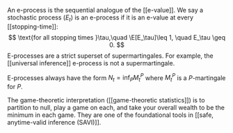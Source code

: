 An e-process is the sequential analogue of the [[e-value]]. We say a stochastic process $(E_t)$ is an e-process if it is an e-value at every [[stopping-time]]: $$
\text{for all stopping times }\tau,\quad \E[E_\tau]\leq 1, \quad E_\tau \geq 0.
$$E-processes are a strict superset of supermartingales. For example, the [[universal inference]] e-process is not a supermartingale. 

E-processes always have the form $N_t = \inf_P M_t^P$ where $M_t^P$ is a $P$-martingale for $P$. 

The game-theoretic interpretation ([[game-theoretic statistics]]) is to partition to null, play a game on each, and take your overall wealth to be the minimum in each game. They are one of the foundational tools in [[safe, anytime-valid inference (SAVI)]]. 